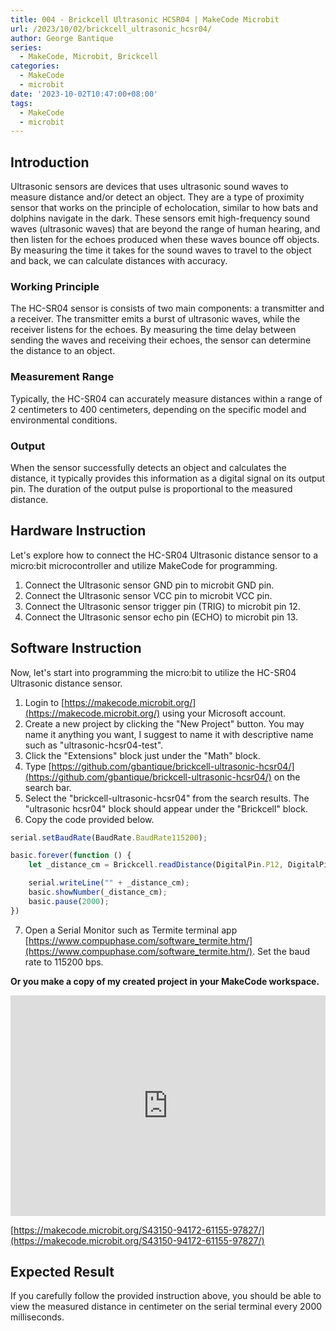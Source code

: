 ```yaml
---
title: 004 - Brickcell Ultrasonic HCSR04 | MakeCode Microbit
url: /2023/10/02/brickcell_ultrasonic_hcsr04/
author: George Bantique
series:
  - MakeCode, Microbit, Brickcell
categories:
  - MakeCode
  - microbit
date: '2023-10-02T10:47:00+08:00'
tags:
  - MakeCode
  - microbit
---
```



## **Introduction**

Ultrasonic sensors are devices that uses ultrasonic sound waves to measure distance and/or detect an object. They are a type of proximity sensor that works on the principle of echolocation, similar to how bats and dolphins navigate in the dark. These sensors emit high-frequency sound waves (ultrasonic waves) that are beyond the range of human hearing, and then listen for the echoes produced when these waves bounce off objects. By measuring the time it takes for  the sound waves to travel to the object and back, we can calculate distances with accuracy.

### **Working Principle**

The HC-SR04 sensor is consists of two main components: a transmitter and a receiver. The transmitter emits a burst of ultrasonic waves, while the receiver listens for the echoes. By measuring the time delay between sending the waves and receiving their echoes, the sensor can determine the distance to an object.

### **Measurement Range**

Typically, the HC-SR04 can accurately measure distances within a range of 2 centimeters to 400 centimeters, depending on the specific model and environmental conditions.

### **Output**

When the sensor successfully detects an object and calculates the distance, it typically provides this information as a digital signal on its output pin. The duration of the output pulse is proportional to the measured distance.

## **Hardware Instruction**

Let's explore how to connect the HC-SR04 Ultrasonic distance sensor to a micro:bit microcontroller and utilize MakeCode for programming.

1. Connect the Ultrasonic sensor GND pin to microbit GND pin.
2. Connect the Ultrasonic sensor VCC pin to microbit VCC pin.
3. Connect the Ultrasonic sensor trigger pin (TRIG) to microbit pin 12.
4. Connect the Ultrasonic sensor echo pin (ECHO) to microbit pin 13.

## **Software Instruction**

Now, let's start into programming the micro:bit to utilize the HC-SR04 Ultrasonic distance sensor.

1. Login to [https://makecode.microbit.org/](https://makecode.microbit.org/) using your Microsoft account.
2. Create a new project by clicking the "New Project" button. You may name it anything you want, I suggest to name it with descriptive name such as "ultrasonic-hcsr04-test".
3. Click the "Extensions" block just under the "Math" block.
4. Type [https://github.com/gbantique/brickcell-ultrasonic-hcsr04/](https://github.com/gbantique/brickcell-ultrasonic-hcsr04/) on the search bar.
5. Select the "brickcell-ultrasonic-hcsr04" from the search results. The "ultrasonic hcsr04" block should appear under the "Brickcell" block.
6. Copy the code provided below.

```ts
serial.setBaudRate(BaudRate.BaudRate115200);

basic.forever(function () {
    let _distance_cm = Brickcell.readDistance(DigitalPin.P12, DigitalPin.P13);

    serial.writeLine("" + _distance_cm);
    basic.showNumber(_distance_cm);
    basic.pause(2000);
})
```
7. Open a Serial Monitor such as Termite terminal app [https://www.compuphase.com/software_termite.htm/](https://www.compuphase.com/software_termite.htm/). Set the baud rate to 115200 bps.

**Or you make a copy of my created project in your MakeCode workspace.**

<div style="position:relative;height:0;padding-bottom:70%;overflow:hidden;"><iframe style="position:absolute;top:0;left:0;width:100%;height:100%;" src="https://makecode.microbit.org/#pub:S43150-94172-61155-97827" frameborder="0" sandbox="allow-popups allow-forms allow-scripts allow-same-origin"></iframe></div>

[https://makecode.microbit.org/S43150-94172-61155-97827/](https://makecode.microbit.org/S43150-94172-61155-97827/)

## **Expected Result**

If you carefully follow the provided instruction above, you should be able to view the measured distance in centimeter on the serial terminal every 2000 milliseconds.

